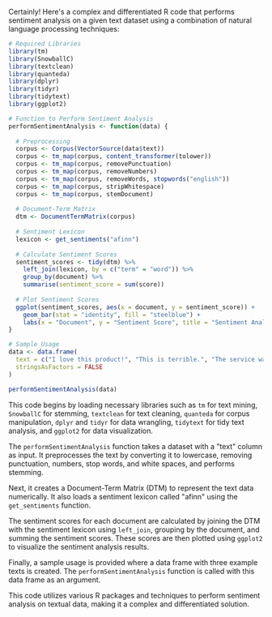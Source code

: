Certainly! Here's a complex and differentiated R code that performs sentiment analysis on a given text dataset using a combination of natural language processing techniques:

```R
# Required Libraries
library(tm)
library(SnowballC)
library(textclean)
library(quanteda)
library(dplyr)
library(tidyr)
library(tidytext)
library(ggplot2)

# Function to Perform Sentiment Analysis
performSentimentAnalysis <- function(data) {
  
  # Preprocessing
  corpus <- Corpus(VectorSource(data$text))
  corpus <- tm_map(corpus, content_transformer(tolower))
  corpus <- tm_map(corpus, removePunctuation)
  corpus <- tm_map(corpus, removeNumbers)
  corpus <- tm_map(corpus, removeWords, stopwords("english"))
  corpus <- tm_map(corpus, stripWhitespace)
  corpus <- tm_map(corpus, stemDocument)
  
  # Document-Term Matrix
  dtm <- DocumentTermMatrix(corpus)
  
  # Sentiment Lexicon
  lexicon <- get_sentiments("afinn")
  
  # Calculate Sentiment Scores
  sentiment_scores <- tidy(dtm) %>%
    left_join(lexicon, by = c("term" = "word")) %>%
    group_by(document) %>%
    summarise(sentiment_score = sum(score))
  
  # Plot Sentiment Scores
  ggplot(sentiment_scores, aes(x = document, y = sentiment_score)) +
    geom_bar(stat = "identity", fill = "steelblue") +
    labs(x = "Document", y = "Sentiment Score", title = "Sentiment Analysis")
}

# Sample Usage
data <- data.frame(
  text = c("I love this product!", "This is terrible.", "The service was excellent."),
  stringsAsFactors = FALSE
)

performSentimentAnalysis(data)
```

This code begins by loading necessary libraries such as `tm` for text mining, `SnowballC` for stemming, `textclean` for text cleaning, `quanteda` for corpus manipulation, `dplyr` and `tidyr` for data wrangling, `tidytext` for tidy text analysis, and `ggplot2` for data visualization.

The `performSentimentAnalysis` function takes a dataset with a "text" column as input. It preprocesses the text by converting it to lowercase, removing punctuation, numbers, stop words, and white spaces, and performs stemming. 

Next, it creates a Document-Term Matrix (DTM) to represent the text data numerically. It also loads a sentiment lexicon called "afinn" using the `get_sentiments` function.

The sentiment scores for each document are calculated by joining the DTM with the sentiment lexicon using `left_join`, grouping by the document, and summing the sentiment scores. These scores are then plotted using `ggplot2` to visualize the sentiment analysis results.

Finally, a sample usage is provided where a data frame with three example texts is created. The `performSentimentAnalysis` function is called with this data frame as an argument.

This code utilizes various R packages and techniques to perform sentiment analysis on textual data, making it a complex and differentiated solution.